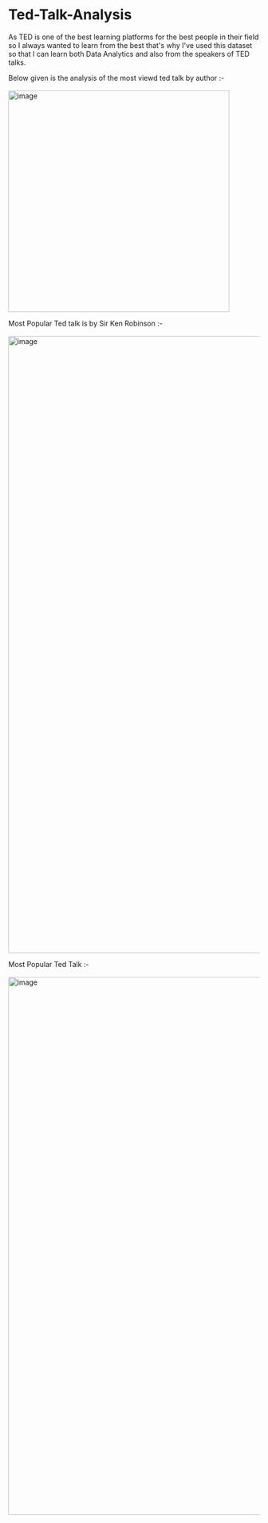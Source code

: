 # Ted-Talk-Analysis
As TED is one of the best learning platforms for the best people in their field so I always wanted to learn from the best that's why I've used this dataset so that I can learn both Data Analytics and also from the speakers of TED talks.

Below given is the analysis of the most viewd ted talk by author :-
<br>
<br>
<img width="443" alt="image" src="https://user-images.githubusercontent.com/67015517/223977898-e6be7841-137e-4bb9-8300-329bc91fdf3f.png">

Most Popular Ted talk is by Sir Ken Robinson :-
<br>
<br>
<img width="1234" alt="image" src="https://user-images.githubusercontent.com/67015517/223978571-3f2ac594-99cb-4463-b294-b9a06412c912.png">

Most Popular Ted Talk :-
<br>
<br>
<img width="1076" alt="image" src="https://user-images.githubusercontent.com/67015517/223979037-ed270902-a542-4947-9dad-38faa1c18bd4.png">



